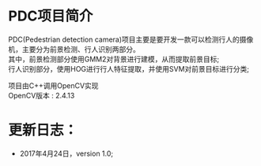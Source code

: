 # PDC项目简介  
PDC(Pedestrian detection camera)项目主要是要开发一款可以检测行人的摄像机，主要分为前景检测、行人识别两部分。    
其中，前景检测部分使用GMM2对背景进行建模，从而提取前景目标;  
行人识别部分，使用HOG进行行人特征提取，并使用SVM对前景目标进行分类;  

项目由C++调用OpenCV实现  
OpenCV版本 : 2.4.13  

# 更新日志：
- 2017年4月24日，version 1.0;

